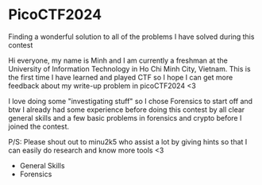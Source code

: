 # PicoCTF2024
Finding a wonderful solution to all of the problems I have solved during this contest

Hi everyone, my name is Minh and I am currently a freshman at the University of Information Technology in Ho Chi Minh City, Vietnam. This is the first time I have learned and played CTF so I hope I can get more feedback about my write-up problem in picoCTF2024 <3

I love doing some "investigating stuff" so I chose Forensics to start off and btw I already had some experience before doing this contest by all clear general skills and a few basic problems in forensics and crypto before I joined the contest.

P/S: Please shout out to minu2k5 who assist a lot by giving hints so that I can easily do research and know more tools <3

- General Skills
- Forensics

